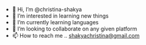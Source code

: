 - 👋 Hi, I’m @christina-shakya
- 👀 I’m interested in learning new things
- 🌱 I’m currently learning languages
- 💞️ I’m looking to collaborate on any given platform
- 📫 How to reach me .. shakyachristina@gmail.com

<!---
christina-shakya/christina-shakya is a ✨ special ✨ repository because its `README.md` (this file) appears on your GitHub profile.
You can click the Preview link to take a look at your changes.
--->
